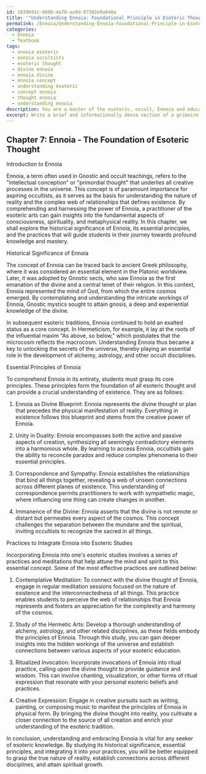 ```yaml
---
id: 1839b91c-980b-4a70-aa9d-87302e0a048a
title: '"Understanding Ennoia: Foundational Principle in Esoteric Thought"'
permalink: /Ennoia/Understanding-Ennoia-Foundational-Principle-in-Esoteric-Thought/
categories:
  - Ennoia
  - Textbook
tags:
  - ennoia esoteric
  - ennoia occultists
  - esoteric thought
  - divine ennoia
  - ennoia divine
  - ennoia concept
  - understanding esoteric
  - concept ennoia
  - thought ennoia
  - understanding ennoia
description: You are a master of the esoteric, occult, Ennoia and education, you have written many textbooks on the subject in ways that provide students with rich and deep understanding of the subject. You are being asked to write textbook-like sections on a topic and you do it with full context, explainability, and reliability in accuracy to the true facts of the topic at hand, in a textbook style that a student would easily be able to learn from, in a rich, engaging, and contextual way. Always include relevant context (such as formulas and history), related concepts, and in a way that someone can gain deep insights from.
excerpt: Write a brief and informationally dense section of a grimoire focusing on the occult concept of Ennoia, delving into its importance, historical significance, and essential principles for an aspiring occultist to gain profound knowledge and understanding of this domain. Make sure to include any relevant practices, rituals, or meditations that would aid the student in integrating Ennoia into their esoteric studies.
---
```

## Chapter 7: Ennoia - The Foundation of Esoteric Thought

Introduction to Ennoia

Ennoia, a term often used in Gnostic and occult teachings, refers to the "intellectual conception" or "primordial thought" that underlies all creative processes in the universe. This concept is of paramount importance for aspiring occultists, as it serves as the basis for understanding the nature of reality and the complex web of relationships that defines existence. By comprehending and harnessing the power of Ennoia, a practitioner of the esoteric arts can gain insights into the fundamental aspects of consciousness, spirituality, and metaphysical reality. In this chapter, we shall explore the historical significance of Ennoia, its essential principles, and the practices that will guide students in their journey towards profound knowledge and mastery.

Historical Significance of Ennoia

The concept of Ennoia can be traced back to ancient Greek philosophy, where it was considered an essential element in the Platonic worldview. Later, it was adopted by Gnostic sects, who saw Ennoia as the first emanation of the divine and a central tenet of their religion. In this context, Ennoia represented the mind of God, from which the entire cosmos emerged. By contemplating and understanding the intricate workings of Ennoia, Gnostic mystics sought to attain gnosis, a deep and experiential knowledge of the divine.

In subsequent esoteric traditions, Ennoia continued to hold an exalted status as a core concept. In Hermeticism, for example, it lay at the roots of the influential maxim "As above, so below," which postulates that the microcosm reflects the macrocosm. Understanding Ennoia thus became a key to unlocking the secrets of the universe, thereby playing an essential role in the development of alchemy, astrology, and other occult disciplines.

Essential Principles of Ennoia

To comprehend Ennoia in its entirety, students must grasp its core principles. These principles form the foundation of all esoteric thought and can provide a crucial understanding of existence. They are as follows:

1. Ennoia as Divine Blueprint: Ennoia represents the divine thought or plan that precedes the physical manifestation of reality. Everything in existence follows this blueprint and stems from the creative power of Ennoia.

2. Unity in Duality: Ennoia encompasses both the active and passive aspects of creation, synthesizing all seemingly contradictory elements into a harmonious whole. By learning to access Ennoia, occultists gain the ability to reconcile paradox and reduce complex phenomena to their essential principles.

3. Correspondence and Sympathy: Ennoia establishes the relationships that bind all things together, revealing a web of unseen connections across different planes of existence. This understanding of correspondence permits practitioners to work with sympathetic magic, where influencing one thing can create changes in another.

4. Immanence of the Divine: Ennoia asserts that the divine is not remote or distant but permeates every aspect of the cosmos. This concept challenges the separation between the mundane and the spiritual, inviting occultists to recognize the sacred in all things.

Practices to Integrate Ennoia into Esoteric Studies

Incorporating Ennoia into one's esoteric studies involves a series of practices and meditations that help attune the mind and spirit to this essential concept. Some of the most effective practices are outlined below:

1. Contemplative Meditation: To connect with the divine thought of Ennoia, engage in regular meditation sessions focused on the nature of existence and the interconnectedness of all things. This practice enables students to perceive the web of relationships that Ennoia represents and fosters an appreciation for the complexity and harmony of the cosmos.

2. Study of the Hermetic Arts: Develop a thorough understanding of alchemy, astrology, and other related disciplines, as these fields embody the principles of Ennoia. Through this study, you can gain deeper insights into the hidden workings of the universe and establish connections between various aspects of your esoteric education.

3. Ritualized Invocation: Incorporate invocations of Ennoia into ritual practice, calling upon the divine thought to provide guidance and wisdom. This can involve chanting, visualization, or other forms of ritual expression that resonate with your personal esoteric beliefs and practices.

4. Creative Expression: Engage in creative pursuits such as writing, painting, or composing music to manifest the principles of Ennoia in physical form. By bringing the divine thought into reality, you cultivate a closer connection to the source of all creation and enrich your understanding of the esoteric tradition.

In conclusion, understanding and embracing Ennoia is vital for any seeker of esoteric knowledge. By studying its historical significance, essential principles, and integrating it into your practices, you will be better equipped to grasp the true nature of reality, establish connections across different disciplines, and attain spiritual growth.

